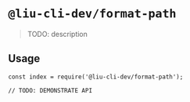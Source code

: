 # `@liu-cli-dev/format-path`

> TODO: description

## Usage

```
const index = require('@liu-cli-dev/format-path');

// TODO: DEMONSTRATE API
```
